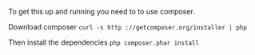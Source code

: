 To get this up and running you need to to use composer. 

Download composer
`curl -s http ://getcomposer.org/installer | php`

Then install the dependencies
`php composer.phar install`
